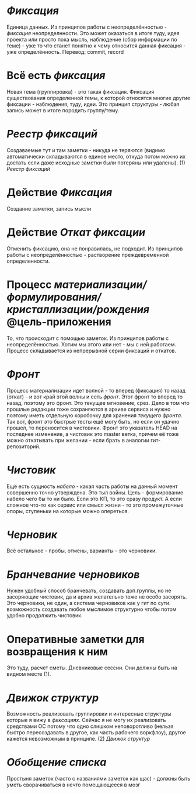 # *Фиксация*

Единица данных. Из принципов работы с неопределённостью - *фиксация* неопределнности. Это может оказаться в итоге туду, идея проекта или просто пока мысль, наблюдение (сбор информации по теме) - уже то что станет понятно к чему относится данная фиксация - уже определённость. Перевод: commit, record

# Всё есть *фиксация*
Новая тема (группировка) - это такая фиксация. Фиксация существования определенной темы, к которой относятся многие другие фиксации - наблюдения, туду, идеи. Это принцип структуры - любая запись может в итоге породить группу/тему.

# *Реестр фиксаций*
Создаваемые тут и там заметки - никуда не теряются (видимо автоматически складываются в единое место, откуда потом можно их достать если даже исходные заметки были потеряны или удалены). (1) *Реестр фиксаций* 

# Действие *Фиксация*
Создание заметки, запись мысли

# Действие *Откат фиксации*
Отменить фиксацию, она не понравилась, не подходит. Из принципов работы с неопределённостью - растворение преждевременной определенности.

# Процесс *материализации/формулирования/кристаллизации/рождения* @цель-приложения
То, что происходит с помощью заметок. Из принципов работы с неопределённостью. Хотим мы этого или нет - мы с ней работаем. Процесс складывается из непрерывной серии фиксаций и откатов.

# *Фронт*
Процесс материализации идет волной - то вперед (фиксация) то назад (откат) - и вот край этой волны и есть *фронт*. Этот фронт то вперед то назад, поэтому это фронт. Это текущее мгновение, срез. Дело в том что прошлые редакции тоже сохраняются в архиве сервиса и нужно поэтому иметь отдельную коробочку для хранения *текущего фронта*. Так вот, фронт это быстрые тесты ещё могу быть, но если он удачно прошел, то переносится в чистовики. Фронт это указатель HEAD на последнее изменение, а чистовик это master ветка, причем её тоже можно откатывать при желании - если брать в аналогии гит-репозиторий.

# *Чистовик*
Ещё есть сущность *набело* - какая часть работы на данный момент совершенно точно утверждена. Это тыл войны. Цель - формирование набело чего бы то ни было. Если это КП, то это сразу продукт. А если сложное что-то как сервис или смысл жизни - то это промежуточные опоры, ступеньки на которые можно опереться.

# *Черновик*
Всё остальное - пробы, отмены, варианты - это черновики.

# *Бранчевание черновиков*
Нужен удобный способ бранчевать, создавать доп.группы, но не засоряющие чистовик, да и архив желательно тоже не особо засорять. Это черновики, не один, а система черновиков как у гит по сути. возможность создавать любое мыслимое структурно чтобы потом удобно продолжить чистовик.

# Оперативные заметки для возвращения к ним
Это туду, расчет сметы. Дневниковые сессии. Они должны быть на видном месте (1).

# *Движок структур*
Возможность реализовать группировки и интересные структуры которые я вижу в *фиксациях*. Сейчас я не могу их реализовать средствами ОС потому что одно слишком неповоротливо (нельзя быстро пересоздавать в другое, как часть рабочего воркфлоу), другое кажется невозможным в принципе. (2) *Движок структур*

# *Обобщение списка*
Простыня заметок (часто с названиями заметок как щас) - должны быть уметь сворачиваться в нечто помещающееся в мозг

<!-- {"date":"2016-12-03T19:06:24.530Z","id":"35b61270-2dfd-11e7-b44f-f14586a06049","excerpt":"Единица данных. Из принципов работы с..."} -->